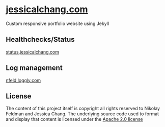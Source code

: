 # [jessicalchang.com](https://www.jessicalchang.com)
Custom responsive portfolio website using Jekyll

## Healthchecks/Status
[status.jessicalchang.com](https://status.jessicalchang.com)

## Log management
[nfeld.loggly.com](https://nfeld.loggly.com)

## License
The content of this project itself is copyright all rights reserved to Nikolay Feldman and Jessica Chang. The underlying source code used to format and display that content is licensed under the [Apache 2.0 license](https://opensource.org/licenses/Apache-2.0)
